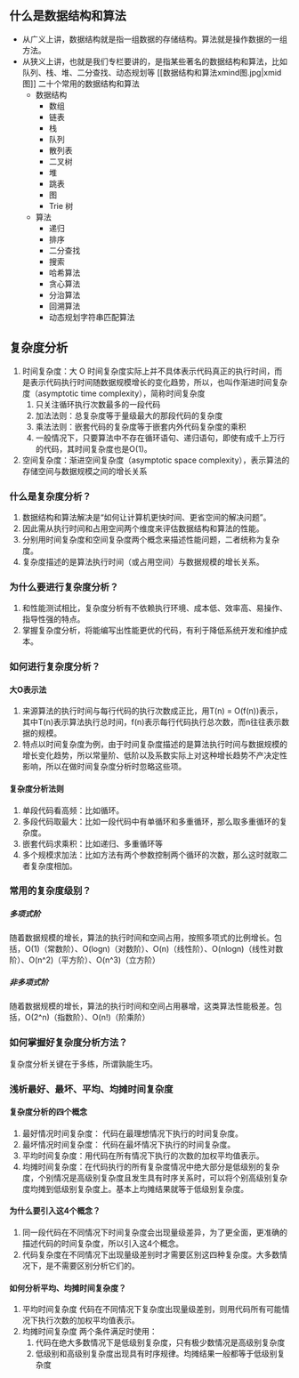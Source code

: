 ## 什么是数据结构和算法 
- 从广义上讲，数据结构就是指一组数据的存储结构。算法就是操作数据的一组方法。
- 从狭义上讲，也就是我们专栏要讲的，是指某些著名的数据结构和算法，比如队列、栈、堆、二分查找、动态规划等 [[数据结构和算法xmind图.jpg|xmid图]]
	二十个常用的数据结构和算法
	- 数据结构
		- 数组
		- 链表
		- 栈
		- 队列
		- 散列表
		- 二叉树
		- 堆
		- 跳表
		- 图
		- Trie 树
	- 算法
		- 递归
		- 排序
		- 二分查找
		- 搜索
		- 哈希算法
		- 贪心算法
		- 分治算法
		- 回溯算法
		- 动态规划字符串匹配算法
## 复杂度分析
1. 时间复杂度：大 O 时间复杂度实际上并不具体表示代码真正的执行时间，而是表示代码执行时间随数据规模增长的变化趋势，所以，也叫作渐进时间复杂度（asymptotic time complexity），简称时间复杂度
	1. 只关注循环执行次数最多的一段代码
	2. 加法法则：总复杂度等于量级最大的那段代码的复杂度
	3. 乘法法则：嵌套代码的复杂度等于嵌套内外代码复杂度的乘积
	4. 一般情况下，只要算法中不存在循环语句、递归语句，即使有成千上万行的代码，其时间复杂度也是Ο(1)。
2. 空间复杂度：渐进空间复杂度（asymptotic space complexity），表示算法的存储空间与数据规模之间的增长关系
###  什么是复杂度分析？
1. 数据结构和算法解决是“如何让计算机更快时间、更省空间的解决问题”。
2. 因此需从执行时间和占用空间两个维度来评估数据结构和算法的性能。
3. 分别用时间复杂度和空间复杂度两个概念来描述性能问题，二者统称为复杂度。
4. 复杂度描述的是算法执行时间（或占用空间）与数据规模的增长关系。

### 为什么要进行复杂度分析？
1. 和性能测试相比，复杂度分析有不依赖执行环境、成本低、效率高、易操作、指导性强的特点。
2. 掌握复杂度分析，将能编写出性能更优的代码，有利于降低系统开发和维护成本。

### 如何进行复杂度分析？

#### 大O表示法
1. 来源算法的执行时间与每行代码的执行次数成正比，用T(n) = O(f(n))表示，其中T(n)表示算法执行总时间，f(n)表示每行代码执行总次数，而n往往表示数据的规模。
2.  特点以时间复杂度为例，由于时间复杂度描述的是算法执行时间与数据规模的增长变化趋势，所以常量阶、低阶以及系数实际上对这种增长趋势不产决定性影响，所以在做时间复杂度分析时忽略这些项。

#### 复杂度分析法则
1. 单段代码看高频：比如循环。
2. 多段代码取最大：比如一段代码中有单循环和多重循环，那么取多重循环的复杂度。
3. 嵌套代码求乘积：比如递归、多重循环等
4. 多个规模求加法：比如方法有两个参数控制两个循环的次数，那么这时就取二者复杂度相加。

### 常用的复杂度级别？

##### 多项式阶
随着数据规模的增长，算法的执行时间和空间占用，按照多项式的比例增长。包括，O(1)（常数阶）、O(logn)（对数阶）、O(n)（线性阶）、O(nlogn)（线性对数阶）、O(n^2)（平方阶）、O(n^3)（立方阶）

##### 非多项式阶
随着数据规模的增长，算法的执行时间和空间占用暴增，这类算法性能极差。包括，O(2^n)（指数阶）、O(n!)（阶乘阶）

### 如何掌握好复杂度分析方法？
复杂度分析关键在于多练，所谓孰能生巧。
### 浅析最好、最坏、平均、均摊时间复杂度
#### 复杂度分析的四个概念
1. 最好情况时间复杂度： 代码在最理想情况下执行的时间复杂度。
2. 最坏情况时间复杂度： 代码在最坏情况下执行的时间复杂度。
3. 平均时间复杂度：用代码在所有情况下执行的次数的加权平均值表示。 
4. 均摊时间复杂度：在代码执行的所有复杂度情况中绝大部分是低级别的复杂度，个别情况是高级别复杂度且发生具有时序关系时，可以将个别高级别复杂度均摊到低级别复杂度上。基本上均摊结果就等于低级别复杂度。
#### 为什么要引入这4个概念？
1. 同一段代码在不同情况下时间复杂度会出现量级差异，为了更全面，更准确的描述代码的时间复杂度，所以引入这4个概念。 
2. 代码复杂度在不同情况下出现量级差别时才需要区别这四种复杂度。大多数情况下，是不需要区别分析它们的。 
#### 如何分析平均、均摊时间复杂度？ 
1. 平均时间复杂度 代码在不同情况下复杂度出现量级差别，则用代码所有可能情况下执行次数的加权平均值表示。 
2. 均摊时间复杂度 两个条件满足时使用：
	1.  代码在绝大多数情况下是低级别复杂度，只有极少数情况是高级别复杂度
	2. 低级别和高级别复杂度出现具有时序规律。均摊结果一般都等于低级别复杂度